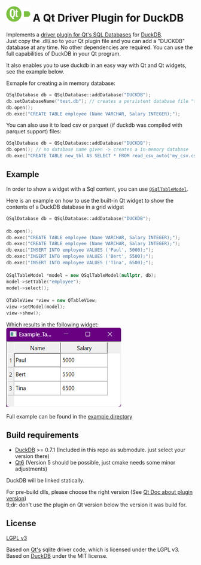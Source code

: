 # ![image](./logo/logo_64.png) A Qt Driver Plugin for DuckDB
Implements a [driver plugin for Qt's SQL Databases](https://doc.qt.io/qt-6/sql-driver.html) for [DuckDB](https://duckdb.org/).  
Just copy the .dll/.so to your Qt plugin file and you can add a "DUCKDB" database at any time. No other dependencies are required. You can use the full capabilities of DuckDB in your Qt program.

It also enables you to use duckdb in an easy way with Qt and Qt widgets, see the example below.

Exmaple for creating a in memory database:
```cpp
QSqlDatabase db = QSqlDatabase::addDatabase("DUCKDB");
db.setDatabaseName("test.db"); // creates a persistent database file "test.db"
db.open(); 
db.exec("CREATE TABLE employee (Name VARCHAR, Salary INTEGER);");
```

You can also use it to load csv or parquet (if duckdb was compiled with parquet support) files:
```cpp
QSqlDatabase db = QSqlDatabase::addDatabase("DUCKDB");
db.open(); // no database name given -> creates a in-memory database
db.exec("CREATE TABLE new_tbl AS SELECT * FROM read_csv_auto('my_csv.csv');";
```

## Example

In order to show a widget with a Sql content, you can use [`QSqlTableModel`](https://doc.qt.io/qt-6/qsqltablemodel.html).

Here is an example on how to use the built-in Qt widget to show the contents of a DuckDB database in a grid widget

```cpp
QSqlDatabase db = QSqlDatabase::addDatabase("DUCKDB");

db.open();
db.exec("CREATE TABLE employee (Name VARCHAR, Salary INTEGER);");
db.exec("CREATE TABLE employee (Name VARCHAR, Salary INTEGER);");
db.exec("INSERT INTO employee VALUES ('Paul', 5000);");
db.exec("INSERT INTO employee VALUES ('Bert', 5500);");
db.exec("INSERT INTO employee VALUES ('Tina', 6500);");

QSqlTableModel *model = new QSqlTableModel(nullptr, db);
model->setTable("employee");
model->select();

QTableView *view = new QTableView;
view->setModel(model);
view->show();
```

Which results in the following widget:  
![](./examples/TableWidget/preview.png)

Full example can be found in the [example directory](./examples/TableWidget/## )

## Build requirements
- [DuckDB](https://duckdb.org/) >= 0.7.1 (Included in this repo as submodule. just select your version there)  
- [Qt6](https://www.qt.io/) (Version 5 should be possible, just cmake needs some minor adjustments)

DuckDB will be linked statically.  


For pre-build dlls, please choose the right version (See [Qt Doc about plugin version](https://doc.qt.io/qt-6/deployment-plugins.html#loading-and-verifying-plugins-dynamically))  
tl;dr: don't use the plugin on Qt version below the version it was build for.


## License
[LGPL v3](./LICENSE)

Based on [Qt's](https://www.qt.io/) sqlite driver code, which is licensed under the LGPL v3.  
Based on [DuckDB](https://duckdb.org/) under the MIT license.  

